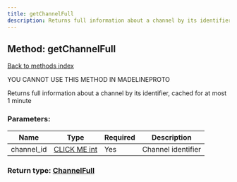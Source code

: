 ```yaml
---
title: getChannelFull
description: Returns full information about a channel by its identifier, cached for at most 1 minute
---
```

## Method: getChannelFull  
[Back to methods index](index.md)


YOU CANNOT USE THIS METHOD IN MADELINEPROTO


Returns full information about a channel by its identifier, cached for at most 1 minute

### Parameters:

| Name     |    Type       | Required | Description |
|----------|---------------|----------|-------------|
|channel\_id|[CLICK ME int](../types/int.md) | Yes|Channel identifier|


### Return type: [ChannelFull](../types/ChannelFull.md)

